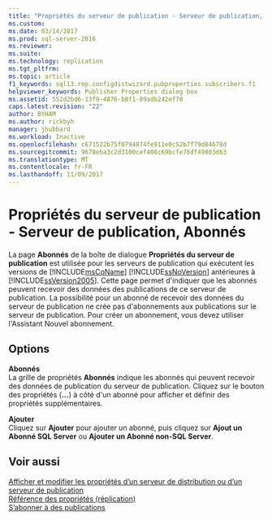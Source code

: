 ```yaml
---
title: "Propriétés du serveur de publication - Serveur de publication, Abonnés | Microsoft Docs"
ms.custom: 
ms.date: 03/14/2017
ms.prod: sql-server-2016
ms.reviewer: 
ms.suite: 
ms.technology: replication
ms.tgt_pltfrm: 
ms.topic: article
f1_keywords: sql13.rep.configdistwizard.pubproperties.subscribers.f1
helpviewer_keywords: Publisher Properties dialog box
ms.assetid: 552d2bd6-13f9-4876-b8f1-89adb242ef70
caps.latest.revision: "22"
author: BYHAM
ms.author: rickbyh
manager: jhubbard
ms.workload: Inactive
ms.openlocfilehash: c671522b75f0794874fe911e0c52b7f79d84678d
ms.sourcegitcommit: 9678eba3c2d3100cef408c69bcfe76df49803d63
ms.translationtype: MT
ms.contentlocale: fr-FR
ms.lasthandoff: 11/09/2017
---
```

# <a name="publisher-properties---publisher-subscribers"></a>Propriétés du serveur de publication - Serveur de publication, Abonnés
  La page **Abonnés** de la boîte de dialogue **Propriétés du serveur de publication** est utilisée pour les serveurs de publication qui exécutent les versions de [!INCLUDE[msCoName](../../includes/msconame-md.md)] [!INCLUDE[ssNoVersion](../../includes/ssnoversion-md.md)] antérieures à [!INCLUDE[ssVersion2005](../../includes/ssversion2005-md.md)]. Cette page permet d'indiquer que les abonnés peuvent recevoir des données des publications de ce serveur de publication. La possibilité pour un abonné de recevoir des données du serveur de publication ne crée pas d'abonnements aux publications sur le serveur de publication. Pour créer un abonnement, vous devez utiliser l'Assistant Nouvel abonnement.  
  
## <a name="options"></a>Options  
 **Abonnés**  
 La grille de propriétés **Abonnés** indique les abonnés qui peuvent recevoir des données de publication du serveur de publication. Cliquez sur le bouton des propriétés (**...**) à côté d'un abonné pour afficher et définir des propriétés supplémentaires.  
  
 **Ajouter**  
 Cliquez sur **Ajouter** pour ajouter un abonné, puis cliquez sur **Ajout un Abonné SQL Server** ou **Ajouter un Abonné non-SQL Server**.  
  
## <a name="see-also"></a>Voir aussi  
 [Afficher et modifier les propriétés d’un serveur de distribution ou d’un serveur de publication](../../relational-databases/replication/view-and-modify-distributor-and-publisher-properties.md)   
 [Référence des propriétés &#40;réplication&#41;](../../relational-databases/replication/properties-reference-replication.md)   
 [S’abonner à des publications](../../relational-databases/replication/subscribe-to-publications.md)  
  
  
